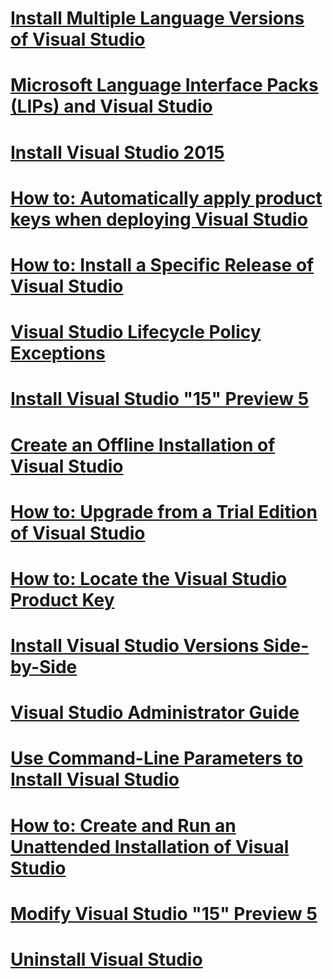 # [Install Multiple Language Versions of Visual Studio](install-multiple-language-versions-of-visual-studio.md)
# [Microsoft Language Interface Packs (LIPs) and Visual Studio](microsoft-language-interface-packs-lips-and-visual-studio.md)
# [Install Visual Studio 2015](install-visual-studio-2015.md)
# [How to: Automatically apply product keys when deploying Visual Studio](how-to-automatically-apply-product-keys-when-deploying-visual-studio.md)
# [How to: Install a Specific Release of Visual Studio](how-to-install-a-specific-release-of-visual-studio.md)
# [Visual Studio Lifecycle Policy Exceptions](visual-studio-lifecycle-policy-exceptions.md)
# [Install Visual Studio "15" Preview 5](install-visual-studio--15--preview-5.md)
# [Create an Offline Installation of Visual Studio](create-an-offline-installation-of-visual-studio.md)
# [How to: Upgrade from a Trial Edition of Visual Studio](how-to-upgrade-from-a-trial-edition-of-visual-studio.md)
# [How to: Locate the Visual Studio Product Key](how-to-locate-the-visual-studio-product-key.md)
# [Install Visual Studio Versions Side-by-Side](install-visual-studio-versions-side-by-side.md)
# [Visual Studio Administrator Guide](visual-studio-administrator-guide.md)
# [Use Command-Line Parameters to Install Visual Studio](use-command-line-parameters-to-install-visual-studio.md)
# [How to: Create and Run an Unattended Installation of Visual Studio](how-to-create-and-run-an-unattended-installation-of-visual-studio.md)
# [Modify Visual Studio "15" Preview 5](modify-visual-studio--15--preview-5.md)
# [Uninstall Visual Studio](uninstall-visual-studio.md)
